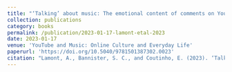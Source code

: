 ```yaml
---
title: "‘Talking’ about music: The emotional content of comments on YouTube videos"
collection: publications
category: books
permalink: /publication/2023-01-17-lamont-etal-2023
date: 2023-01-17
venue: 'YouTube and Music: Online Culture and Everyday Life'
paperurl: 'https://doi.org/10.5040/9781501387302.0023'
citation: "Lamont, A., Bannister, S. C., and Coutinho, E. (2023). ‘Talking’ about music: The emotional content of comments on YouTube videos. In H. Rogers, J. Freitas, and J. F. Porfirio (Eds.), YouTube and music: Online culture and everyday life (pp. 230-254). London, UK: Bloomsbury. "
---
```

